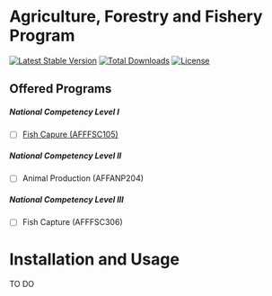 Agriculture, Forestry and Fishery Program
============

[![Latest Stable Version](https://poser.pugx.org/tesda/aff-program-prospectus/v/stable.svg)](https://packagist.org/packages/tesda/aff-program-prospectus) [![Total Downloads](https://poser.pugx.org/tesda/aff-program-prospectus/downloads.svg)](https://packagist.org/packages/tesda/aff-program-prospectus) [![License](https://poser.pugx.org/tesda/aff-program-prospectus/license.svg)](https://packagist.org/packages/tesda/aff-program-prospectus)

Offered Programs
------------

##### National Competency Level I
 - [ ] [Fish Capure (AFFFSC105)](https://github.com/TesdaComponents/aff-program-prospectus/wiki/Fish-Capture-NC-I)

##### National Competency Level II
 - [ ] Animal Production (AFFANP204)

##### National Competency Level III
 - [ ] Fish Capture (AFFFSC306)



Installation and Usage
=====================

TO DO

